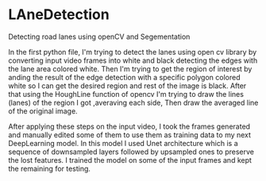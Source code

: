 # LAneDetection
 Detecting road lanes using openCV and Segementation

In the first python file, I'm trying to detect the lanes using open cv library by converting input video frames into white and black detecting the edges with the lane area colored white.
Then I'm trying to get the region of interest by anding the result of the edge detection with a specific polygon colored white so I can get the desired region and rest of the image is black.
After that using the HoughLine function of opencv I'm trying to draw the lines (lanes) of the region I got ,averaving each side, Then draw the averaged line of the original image. 

After applying these steps on the input video, I took the frames generated and manually edited some of them to use them as training data to my next DeepLearning model.
In this model I used Unet architecture which is a sequence of downsampled layers followed by upsampled ones to preserve the lost features.
I trained the model on some of the input frames and kept the remaining for testing.
